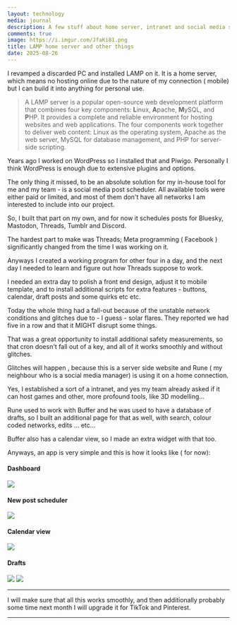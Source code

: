 ```yaml
---
layout: technology
media: journal
description: A few stuff about home server, intranet and social media scheduler 
comments: true
image: https://i.imgur.com/JfaKi81.png
title: LAMP home server and other things
date: 2025-08-26
---
```


I revamped a discarded PC and installed LAMP on it. It is a home server, which means no hosting online due to the nature of my connection ( mobile) but I can build it into anything for personal use.  

> A LAMP server is a popular open-source web development platform that combines four key components: **L**inux, **A**pache, **M**ySQL, and **P**HP. It provides a complete and reliable environment for hosting websites and web applications. The four components work together to deliver web content: Linux as the operating system, Apache as the web server, MySQL for database management, and PHP for server-side scripting.

Years ago I worked on WordPress so I installed that and Piwigo. Personally I think WordPress is enough due to extensive plugins and options. 

The only thing it missed, to be an absolute solution for my in-house tool for me and my team - is a social media post scheduler. All available tools were either paid or limited, and most of them don't have all networks I am interested to include into our project. 

So, I built that part on my own, and for now it schedules posts for Bluesky, Mastodon, Threads, Tumblr and Discord. 

The hardest part to make was Threads; Meta programming ( Facebook ) significantly changed from the time I was working on it. 

Anyways I created a working program for other four in a day, and the next day I needed to learn and figure out how Threads suppose to work. 

I needed an extra day to polish a front end design, adjust it to mobile template, and to install additional scripts for extra features - buttons, calendar, draft posts and some quirks etc etc. 

Today the whole thing had a fall-out because of the unstable network conditions and glitches due to - I guess - solar flares. They reported we had five in a row and that it MIGHT disrupt some things. 

That was a great opportunity to install additional safety measurements, so that cron doesn't fall out of a key, and all of it works smoothly and without glitches. 

Glitches will happen , because this is a server side website and Rune ( my neighbour who is a social media manager) is using it on a home connection.

Yes, I established a sort of a intranet, and yes my team already asked if it can host games and other, more profound tools, like 3D modelling...

Rune used to work with Buffer and he was used to have a database of drafts, so I built an additional page for that as well, with search, colour coded networks, edits ... etc...

Buffer also has a calendar view, so I made an extra widget with that too. 

Anyways, an app is very simple and this is how it looks like ( for now): 



#### Dashboard 

<img src="https://i.imgur.com/JfaKi81.png" class="img-thumbnail"/>

#### New post scheduler

<img src="https://i.imgur.com/HD43SKg.png" class="img-thumbnail"/>


#### Calendar view

<img src="https://i.imgur.com/Z8KhJuR.png" class="img-thumbnail"/>

#### Drafts 

<img src="https://i.imgur.com/FFFPbup.png" class="img-thumbnail"/>

<img src="https://i.imgur.com/t4hSBtc.png" class="img-thumbnail"/>

***

I will make sure that all this works smoothly, and then additionally probably some time next month I will upgrade it for TikTok and Pinterest. 

***

